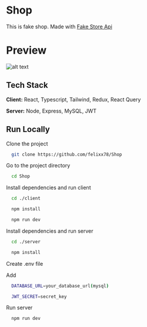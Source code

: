 # Shop

This is fake shop. Made with [Fake Store Api](https://fakestoreapi.com/)

# Preview

![alt text](https://github.com/v1st78/Shop/blob/main/screen.png?raw=true)

## Tech Stack

**Client:** React, Typescript, Tailwind, Redux, React Query

**Server:** Node, Express, MySQL, JWT

## Run Locally

Clone the project

```bash
  git clone https://github.com/felixx78/Shop
```

Go to the project directory

```bash
  cd Shop
```

Install dependencies and run client

```bash
  cd ./client
```

```bash
  npm install
```

```bash
  npm run dev
```

Install dependencies and run server

```bash
  cd ./server
```

```bash
  npm install
```

Create .env file

Add

```bash
  DATABASE_URL=your_database_url(mysql)
```

```bash
  JWT_SECRET=secret_key
```

Run server

```bash
  npm run dev
```
